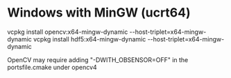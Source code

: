 # Windows with MinGW (ucrt64)
vcpkg install opencv:x64-mingw-dynamic --host-triplet=x64-mingw-dynamic
vcpkg install hdf5:x64-mingw-dynamic --host-triplet=x64-mingw-dynamic

OpenCV may require adding "-DWITH_OBSENSOR=OFF" in the portsfile.cmake under opencv4